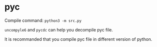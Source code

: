 # pyc

Compile command: `python3 -m src.py`

`uncompyle6` and `pycdc` can help you decompile pyc file.

It is recommanded that you compile pyc file in different version of python.
